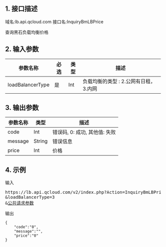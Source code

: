 ## 1. 接口描述
域名:lb.api.qcloud.com
接口名:InquiryBmLBPrice

查询黑石负载均衡价格

## 2. 输入参数
| 参数名称 | 必选  | 类型 | 描述 |
|---------|---------|---------|---------|
| loadBalancerType | 是 | Int |负载均衡的类型 : 2.公网有日租，3.内网|


## 3. 输出参数
| 参数名称 | 类型 | 描述 |
|---------|---------|---------|
| code | Int | 错误码, 0: 成功, 其他值: 失败|
| message | String | 错误信息|
| price | Int |价格 |


## 4. 示例
输入
<pre>
https://lb.api.qcloud.com/v2/index.php?Action=InquiryBmLBPrice
&loadBalancerType=3
&<a href="http://tce.fsphere.cn/doc/api/229/6976">公共请求参数</a>
</pre>
输出
```
{
    "code":"0",
    "message":"",
    "price":"0"
}
```


